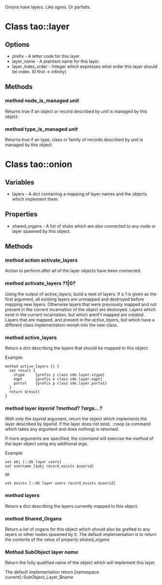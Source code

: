 Onions have layers. Like ogres. Or parfaits.

# Class tao::layer

## Options

* prefix - A letter code for this layer
* layer\_name - A plaintext name for this layer.
* layer\_index\_order - Integer which expresses what order this layer should be index. (0 first -> infinity)

## Methods

### method node\_is\_managed *unit*

Returns true if an object or record described by *unit* is managed by this object.

### method type\_is\_managed *unit*

Returns true if an type, class or family of records described by *unit* is managed by this object.

# Class tao::onion

## Variables

* layers - A dict containing a mapping of layer names and the objects which implement them.

## Properties

* shared_organs - A list of stubs which are also connected to any node or layer spawned by this object.

## Methods

### method action activate_layers

Action to perform after all of the layer objects have been connected.

### method activate_layers ?1|0?

Using the output of *active_layers*, build a nest of layers. If a *1* is
given as the first argument, all existing layers are unmapped and destroyed
before mapping new layers. Otherwise layers that were previously mapped
and not present in the current incarnation of the object are destroyed. Layers
which exist in the current incarnation, but which arent't mapped are created.
Layers that are mapped, and present in the *active_layers*, but which
have a different class implementation morph into the new class.

### method active_layers

Return a dict describing the layers that should be mapped to this object.

Example:

    method active_layers {} {
      set result {
        xtype     {prefix y class sde.layer.xtype}
        eqpt      {prefix e class sde.layer.eqpt}
        portal    {prefix p class sde.layer.portal}
      }
      return $result
    }
    
### method layer *layerid* ?*method*? ?*args...*?

With only the *layerid* argument, return the object which implements
the layer described by *layerid*. If the layer does not exist, ::noop (a command which takes any argument
and does nothing) is returned.

If more arguments are specified, the command will exercise the *method* of the
layer object using any additional *args*.

Example:

    set obj [::db layer users]
    set username [$obj record_exists $userid]
    
    OR
    
    set exists [::db layer users record_exists $userid]

### method layers

Return a dict describing the layers currently mapped to this object.

### method Shared_Organs

Return a list of organs for this object which should also be grafted to
any layers or other nodes spawned by it. The default implementation is to
return the contents of the value of *property shared_organs*

### Method SubObject layer *name*

Return the fully qualified name of the object which will implement this layer.

The default implementation return \[namespace current\]::SubObject\_Layer\_\$name